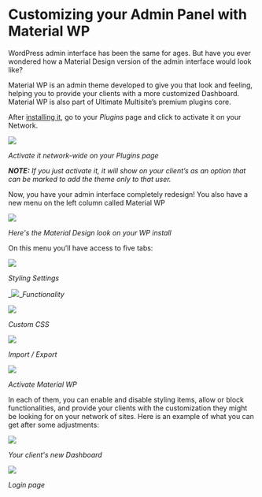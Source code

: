 # Customizing your Admin Panel with Material WP

WordPress admin interface has been the same for ages. But have you ever wondered how a Material Design version of the admin interface would look like?

Material WP is an admin theme developed to give you that look and feeling, helping you to provide your clients with a more customized Dashboard. Material WP is also part of Ultimate Multisite’s premium plugins core.

After [installing it](https://help.wpultimo.com/faq/where-can-i-download-the-add-ons), go to your _Plugins_ page and click to activate it on your Network.

![](https://wp-ultimo-space.fra1.cdn.digitaloceanspaces.com/hs-file-WgljuQxy9a.png)

_Activate it network-wide on your Plugins page_

_**NOTE:**_ _If you just activate it, it will show on your client’s as an option that can be marked to add the theme only to that user._

Now, you have your admin interface completely redesign! You also have a new menu on the left column called Material WP

![](https://wp-ultimo-space.fra1.cdn.digitaloceanspaces.com/hs-file-l9ivnUahyp.png)

_Here's the Material Design look on your WP install_

On this menu you’ll have access to five tabs:

![](https://wp-ultimo-space.fra1.cdn.digitaloceanspaces.com/hs-file-0MOdih4q87.png)

_Styling Settings_

_![](https://wp-ultimo-space.fra1.cdn.digitaloceanspaces.com/hs-file-cpnAkR2VRd.png)__Functionality_

_![](https://wp-ultimo-space.fra1.cdn.digitaloceanspaces.com/hs-file-77W1kvv2Ve.png)_

_Custom CSS_

_![](https://wp-ultimo-space.fra1.cdn.digitaloceanspaces.com/hs-file-N1FuSBKr55.png)_

_Import / Export_

_![](https://wp-ultimo-space.fra1.cdn.digitaloceanspaces.com/hs-file-HEe4m2fhES.png)_

_Activate Material WP_

In each of them, you can enable and disable styling items, allow or block functionalities, and provide your clients with the customization they might be looking for on your network of sites. Here is an example of what you can get after some adjustments:

![](https://wp-ultimo-space.fra1.cdn.digitaloceanspaces.com/hs-file-dKFoI3vSS6.png)

_Your client's new Dashboard_

_![](https://wp-ultimo-space.fra1.cdn.digitaloceanspaces.com/hs-file-hU2aKJwXDN.png)_

_Login page_
